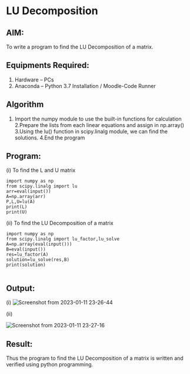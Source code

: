 # LU Decomposition 

## AIM:
To write a program to find the LU Decomposition of a matrix.

## Equipments Required:
1. Hardware – PCs
2. Anaconda – Python 3.7 Installation / Moodle-Code Runner

## Algorithm
1. Import the numpy module to use the built-in functions for calculation
2.Prepare the lists from each linear equations and assign in np.array()
3.Using the lu() function in scipy.linalg module, we can find the solutions.
4.End the program


## Program:
(i) To find the L and U matrix
```
import numpy as np
from scipy.linalg import lu
arr=eval(input())
A=np.array(arr)
P,L,U=lu(A)
print(L)
print(U)
```
(ii) To find the LU Decomposition of a matrix
```
import numpy as np
from scipy.linalg import lu_factor,lu_solve
A=np.array(eval(input()))
B=eval(input())
res=lu_factor(A)
solution=lu_solve(res,B)
print(solution)


```

## Output:
(i)
![Screenshot from 2023-01-11 23-26-44](https://user-images.githubusercontent.com/120550359/211882317-2538284e-2926-45b8-bf9e-054c34bb5938.png)

 
 (ii)
 
 ![Screenshot from 2023-01-11 23-27-16](https://user-images.githubusercontent.com/120550359/211882251-c4a107eb-32ad-41de-9c75-64a288a8fa0e.png)



## Result:
Thus the program to find the LU Decomposition of a matrix is written and verified using python programming.

